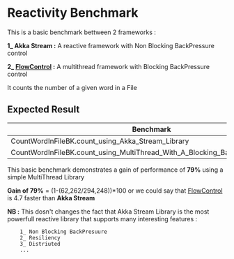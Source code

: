 # Reactivity Benchmark

This is a basic benchmark bettween 2 frameworks : 

   **1_ Akka Stream :** A reactive framework with Non Blocking BackPressure control
                        
   **2_ [FlowControl](https://github.com/nassimus26/FlowControl) :** A multithread framework with Blocking BackPressure control
                
It counts the number of a given word in a File
                
## Expected Result

|Benchmark                                                                       |Mode   |Cnt |Score   |Error  |Units
---------------------------------------------------------------------------------|------ |----|--------|-------|-----
|CountWordInFileBK.count_using_Akka_Stream_Library                               |avgt   |6   |294,248 |57,009 |ms/op
|CountWordInFileBK.count_using_MultiThread_With_A_Blocking_BackPressure_Library  |avgt   |6   |62,262  |12,478 |ms/op

This basic benchmark demonstrates a gain of performance of **79%** using a simple MultiThread Library 

**Gain of 79%** = (1-(62,262/294,248))*100 or we could say that [FlowControl](https://github.com/nassimus26/FlowControl) is 4.7 faster than **Akka Stream**

**NB :** This dosn't changes the fact that Akka Stream Library is the most powerfull reactive library that supports many interesting features :

        1_ Non Blocking BackPresuure
        2_ Resiliency  
        3_ Distriuted
        ...
